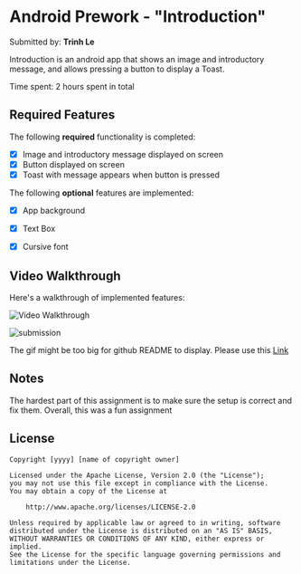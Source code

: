 # Android Prework - "Introduction"

Submitted by: **Trinh Le**

Introduction is an android app that shows an image and introductory message, and allows pressing a button to display a Toast. 

Time spent: 2 hours spent in total

## Required Features

The following **required** functionality is completed:

* [x] Image and introductory message displayed on screen
* [x] Button displayed on screen
* [x] Toast with message appears when button is pressed 

The following **optional** features are implemented:

* [x] App background
* [x] Text Box 

* [x] Cursive font

## Video Walkthrough

Here's a walkthrough of implemented features:

<img src='https://i.imgur.com/feZqVhM.gif' title='Video Walkthrough' alt='Video Walkthrough' />

![submission](https://user-images.githubusercontent.com/78519376/180763253-32dc492f-c117-46b2-85a7-8ca0078f45a1.gif)

The gif might be too big for github README to display. Please use this [Link](https://i.imgur.com/feZqVhM.gif) 

## Notes

The hardest part of this assignment is to make sure the setup is correct and fix them. 
Overall, this was a fun assignment

## License

    Copyright [yyyy] [name of copyright owner]

    Licensed under the Apache License, Version 2.0 (the "License");
    you may not use this file except in compliance with the License.
    You may obtain a copy of the License at

        http://www.apache.org/licenses/LICENSE-2.0

    Unless required by applicable law or agreed to in writing, software
    distributed under the License is distributed on an "AS IS" BASIS,
    WITHOUT WARRANTIES OR CONDITIONS OF ANY KIND, either express or implied.
    See the License for the specific language governing permissions and
    limitations under the License.
